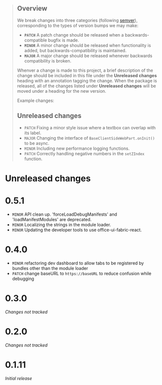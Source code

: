 > ## Overview
> We break changes into three categories (following [semver](http://semver.org/)), corresponding to the types of version
>  bumps we may make:
> - **`PATCH`** A patch change should be released when a backwards-compatible bugfix is made.
> - **`MINOR`** A minor change should be released when functionality is added, but backwards-compatibility is maintained.
> - **`MAJOR`** A major change should be released whenever backwards compatibility is broken.
>
> Whenver a change is made to this project, a brief description of the change should be included in this file under the
> **Unreleased changes** heading with an annotation tagging the change. When the package is released, all of the
> changes listed under **Unreleased changes** will be moved under a heading for the new version.
>
> Example changes:
> ## Unreleased changes
> - `PATCH` Fixing a minor style issue where a textbox can overlap with its label.
> - `MAJOR` Changing the interface of `BaseClientSideWebPart.onInit()` to be async.
> - `MINOR` Including new performance logging functions.
> - `PATCH` Correctly handling negative numbers in the `setZIndex` function.

# Unreleased changes

# 0.5.1

  - `MINOR` API clean up. 'forceLoadDebugManifests' and 'loadManifestModules' are deprecated.
  - `MINOR` Localizing the strings in the module loader.
  - `MINOR` Updating the developer tools to use office-ui-fabric-react.

# 0.4.0

  - `MINOR` refactoring dev dashboard to allow tabs to be registered by bundles other than the module loader
  - `PATCH` change baseURL to `https://baseURL` to reduce confusion while debugging

# 0.3.0

*Changes not tracked*

# 0.2.0

*Changes not tracked*

# 0.1.11

*Initial release*

